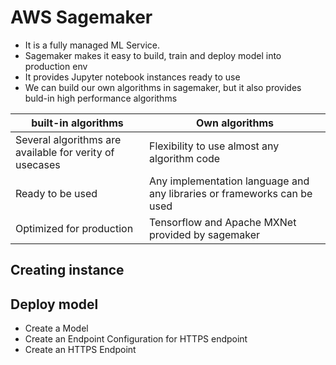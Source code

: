 # AWS Sagemaker

* It is a fully managed ML Service.
* Sagemaker makes it easy to build, train and deploy model into production env
* It provides Jupyter notebook instances ready to use
* We can build our own algorithms in sagemaker, but it also provides buld-in high performance algorithms

| built-in algorithms | Own algorithms |
|---------------------|----------------|
| Several algorithms are available for verity of usecases | Flexibility to use almost any algorithm code |
| Ready to be used | Any implementation language and any libraries or frameworks can be used |
| Optimized for production | Tensorflow and Apache MXNet provided by sagemaker |

## Creating instance

## Deploy model

* Create a Model
* Create an Endpoint Configuration for HTTPS endpoint
* Create an HTTPS Endpoint